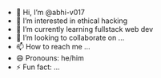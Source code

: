 - 👋 Hi, I’m @abhi-v017
- 👀 I’m interested in ethical hacking
- 🌱 I’m currently learning fullstack web dev
- 💞️ I’m looking to collaborate on ...
- 📫 How to reach me ...
- 😄 Pronouns: he/him
- ⚡ Fun fact: ...

<!---
abhi-v017/abhi-v017 is a ✨ special ✨ repository because its `README.md` (this file) appears on your GitHub profile.
You can click the Preview link to take a look at your changes.
--->
